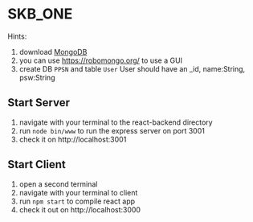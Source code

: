 # SKB_ONE


Hints:
1. download [MongoDB](https://www.mongodb.com/download-center?jmp=nav#community)
2. you can use https://robomongo.org/ to use a GUI
3. create DB `PPSN` and table `User` User should have an _id, name:String, psw:String


## Start Server

1. navigate with your terminal to the react-backend directory 
2.  run `node bin/www` to run the express server on port 3001
3. check it on http://localhost:3001  

## Start Client
1. open a second terminal 
2. navigate with your terminal to client
3. run `npm start` to compile react app
4. check it out on http://localhost:3000  


